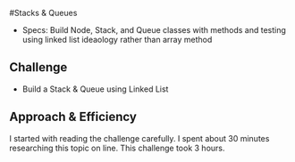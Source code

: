 #Stacks & Queues

* Specs: Build Node, Stack, and Queue classes with methods and testing using linked list ideaology rather than array method

## Challenge
* Build a Stack & Queue using Linked List

## Approach & Efficiency
I started with reading the challenge carefully. I spent about 30 minutes researching this topic on line. This challenge took 3 hours.

